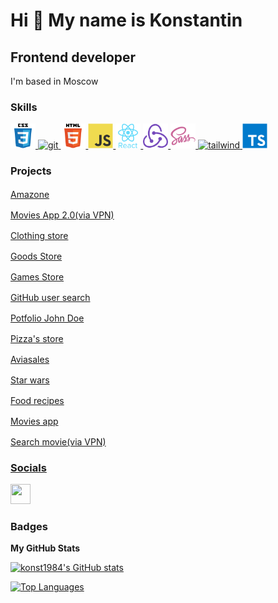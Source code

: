 # Hi 👋 My name is Konstantin

## Frontend developer

I'm based in Moscow

### Skills

<p align="left"> <a href="https://www.w3schools.com/css/" target="_blank" rel="noreferrer"> <img src="https://raw.githubusercontent.com/devicons/devicon/master/icons/css3/css3-original-wordmark.svg" alt="css3" width="40" height="40"/> </a> <a href="https://git-scm.com/" target="_blank" rel="noreferrer"> <img src="https://www.vectorlogo.zone/logos/git-scm/git-scm-icon.svg" alt="git" width="40" height="40"/> </a> <a href="https://www.w3.org/html/" target="_blank" rel="noreferrer"> <img src="https://raw.githubusercontent.com/devicons/devicon/master/icons/html5/html5-original-wordmark.svg" alt="html5" width="40" height="40"/> </a> <a href="https://developer.mozilla.org/en-US/docs/Web/JavaScript" target="_blank" rel="noreferrer"> <img src="https://raw.githubusercontent.com/devicons/devicon/master/icons/javascript/javascript-original.svg" alt="javascript" width="40" height="40"/> </a> <a href="https://reactjs.org/" target="_blank" rel="noreferrer"> <img src="https://raw.githubusercontent.com/devicons/devicon/master/icons/react/react-original-wordmark.svg" alt="react" width="40" height="40"/> </a> <a href="https://redux.js.org" target="_blank" rel="noreferrer"> <img src="https://raw.githubusercontent.com/devicons/devicon/master/icons/redux/redux-original.svg" alt="redux" width="40" height="40"/> </a> <a href="https://sass-lang.com" target="_blank" rel="noreferrer"> <img src="https://raw.githubusercontent.com/devicons/devicon/master/icons/sass/sass-original.svg" alt="sass" width="40" height="40"/> </a> <a href="https://tailwindcss.com/" target="_blank" rel="noreferrer"> <img src="https://www.vectorlogo.zone/logos/tailwindcss/tailwindcss-icon.svg" alt="tailwind" width="40" height="40"/> </a> <a href="https://www.typescriptlang.org/" target="_blank" rel="noreferrer"> <img src="https://raw.githubusercontent.com/devicons/devicon/master/icons/typescript/typescript-original.svg" alt="typescript" width="40" height="40"/> </a> </p>


### Projects

<p>
 <a href="https://custom-amazon.vercel.app/" target="_blank" rel="noreferrer">Amazone</a>
  <a href="https://github.com/konst1984/my_amazone" target="_blank" rel="noreferrer" title="repository"> <picture> <source media="(prefers-color-scheme: dark)" srcset="https://raw.githubusercontent.com/danielcranney/readme-generator/main/public/icons/socials/github-dark.svg" /> <source media="(prefers-color-scheme: light)" srcset="https://raw.githubusercontent.com/danielcranney/readme-generator/main/public/icons/socials/github.svg" /> <img src="https://raw.githubusercontent.com/danielcranney/readme-generator/main/public/icons/socials/github.svg" width="16" height="16" /> </picture>
</p>

<p>
  <a href="https://konst1984.github.io/movix/" target="_blank" rel="noreferrer">Movies App 2.0(via VPN)</a> 
  <a href="https://github.com/konst1984/movix" target="_blank" rel="noreferrer" title="repository"> <picture> <source media="(prefers-color-scheme: dark)" srcset="https://raw.githubusercontent.com/danielcranney/readme-generator/main/public/icons/socials/github-dark.svg" /> <source media="(prefers-color-scheme: light)" srcset="https://raw.githubusercontent.com/danielcranney/readme-generator/main/public/icons/socials/github.svg" /> <img src="https://raw.githubusercontent.com/danielcranney/readme-generator/main/public/icons/socials/github.svg" width="16" height="16" /> </picture>
</p>

<p>
  <a href="https://konst1984.github.io/clothing_store/" target="_blank" rel="noreferrer">Clothing store</a>
  <a href="https://github.com/konst1984/clothing_store" target="_blank" rel="noreferrer" title="repository"> <picture> <source media="(prefers-color-scheme: dark)" srcset="https://raw.githubusercontent.com/danielcranney/readme-generator/main/public/icons/socials/github-dark.svg" /> <source media="(prefers-color-scheme: light)" srcset="https://raw.githubusercontent.com/danielcranney/readme-generator/main/public/icons/socials/github.svg" /> <img src="https://raw.githubusercontent.com/danielcranney/readme-generator/main/public/icons/socials/github.svg" width="16" height="16" /> </picture>
</p>

<p>
  <a href="https://konst1984.github.io/goods_store/" target="_blank" rel="noreferrer">Goods Store</a>
  <a href="https://github.com/konst1984/goods_store" target="_blank" rel="noreferrer" title="repository"> <picture> <source media="(prefers-color-scheme: dark)" srcset="https://raw.githubusercontent.com/danielcranney/readme-generator/main/public/icons/socials/github-dark.svg" /> <source media="(prefers-color-scheme: light)" srcset="https://raw.githubusercontent.com/danielcranney/readme-generator/main/public/icons/socials/github.svg" /> <img src="https://raw.githubusercontent.com/danielcranney/readme-generator/main/public/icons/socials/github.svg" width="16" height="16" /> </picture>
</p>

<p>
  <a href="https://konst1984.github.io/games_store/" target="_blank" rel="noreferrer">Games Store</a>
  <a href="https://github.com/konst1984/games_store" target="_blank" rel="noreferrer" title="repository"> <picture> <source media="(prefers-color-scheme: dark)" srcset="https://raw.githubusercontent.com/danielcranney/readme-generator/main/public/icons/socials/github-dark.svg" /> <source media="(prefers-color-scheme: light)" srcset="https://raw.githubusercontent.com/danielcranney/readme-generator/main/public/icons/socials/github.svg" /> <img src="https://raw.githubusercontent.com/danielcranney/readme-generator/main/public/icons/socials/github.svg" width="16" height="16" /> </picture>
</p>


<p>
  <a href="https://konst1984.github.io/login" target="_blank" rel="noreferrer">GitHub user search</a>
  <a href="https://github.com/konst1984/user_search" target="_blank" rel="noreferrer" title="repository"> <picture> <source media="(prefers-color-scheme: dark)" srcset="https://raw.githubusercontent.com/danielcranney/readme-generator/main/public/icons/socials/github-dark.svg" /> <source media="(prefers-color-scheme: light)" srcset="https://raw.githubusercontent.com/danielcranney/readme-generator/main/public/icons/socials/github.svg" /> <img src="https://raw.githubusercontent.com/danielcranney/readme-generator/main/public/icons/socials/github.svg" width="16" height="16" /> </picture>
</p>


<p>
  <a href="https://konst1984.github.io/portfolio_app/" target="_blank" rel="noreferrer">Potfolio John Doe</a>
  <a href="https://github.com/konst1984/portfolio_app" target="_blank" rel="noreferrer" title="repository"> <picture> <source media="(prefers-color-scheme: dark)" srcset="https://raw.githubusercontent.com/danielcranney/readme-generator/main/public/icons/socials/github-dark.svg" /> <source media="(prefers-color-scheme: light)" srcset="https://raw.githubusercontent.com/danielcranney/readme-generator/main/public/icons/socials/github.svg" /> <img src="https://raw.githubusercontent.com/danielcranney/readme-generator/main/public/icons/socials/github.svg" width="16" height="16" /> </picture>
</p>


<p>
  <a href="https://konst1984.github.io/pizzas/" target="_blank" rel="noreferrer">Pizza's store</a>
  <a href="https://github.com/konst1984/pizzas" target="_blank" rel="noreferrer" title="repository"> <picture> <source media="(prefers-color-scheme: dark)" srcset="https://raw.githubusercontent.com/danielcranney/readme-generator/main/public/icons/socials/github-dark.svg" /> <source media="(prefers-color-scheme: light)" srcset="https://raw.githubusercontent.com/danielcranney/readme-generator/main/public/icons/socials/github.svg" /> <img src="https://raw.githubusercontent.com/danielcranney/readme-generator/main/public/icons/socials/github.svg" width="16" height="16" /> </picture>
</p>


<p>
  <a href="https://aviasales-eaqif1p5t-konst1984.vercel.app/" target="_blank" rel="noreferrer">Aviasales</a>
  <a href="https://github.com/konst1984/Aviasales" target="_blank" rel="noreferrer" title="repository"> <picture> <source media="(prefers-color-scheme: dark)" srcset="https://raw.githubusercontent.com/danielcranney/readme-generator/main/public/icons/socials/github-dark.svg" /> <source media="(prefers-color-scheme: light)" srcset="https://raw.githubusercontent.com/danielcranney/readme-generator/main/public/icons/socials/github.svg" /> <img src="https://raw.githubusercontent.com/danielcranney/readme-generator/main/public/icons/socials/github.svg" width="16" height="16" /> </picture>
</p>

<p>
  <a href="https://konst1984.github.io/react-star-wars/" target="_blank" rel="noreferrer">Star wars</a>
  <a href="https://github.com/konst1984/react-star-wars" target="_blank" rel="noreferrer" title="repository"> <picture> <source media="(prefers-color-scheme: dark)" srcset="https://raw.githubusercontent.com/danielcranney/readme-generator/main/public/icons/socials/github-dark.svg" /> <source media="(prefers-color-scheme: light)" srcset="https://raw.githubusercontent.com/danielcranney/readme-generator/main/public/icons/socials/github.svg" /> <img src="https://raw.githubusercontent.com/danielcranney/readme-generator/main/public/icons/socials/github.svg" width="16" height="16" /> </picture>
</p>

<p>
  <a href="https://konst1984.github.io/foods-react/" target="_blank" rel="noreferrer">Food recipes</a>
  <a href="https://github.com/konst1984/foods-react" target="_blank" rel="noreferrer" title="repository"> <picture> <source media="(prefers-color-scheme: dark)" srcset="https://raw.githubusercontent.com/danielcranney/readme-generator/main/public/icons/socials/github-dark.svg" /> <source media="(prefers-color-scheme: light)" srcset="https://raw.githubusercontent.com/danielcranney/readme-generator/main/public/icons/socials/github.svg" /> <img src="https://raw.githubusercontent.com/danielcranney/readme-generator/main/public/icons/socials/github.svg" width="16" height="16" /> </picture>
</p>

<p>
  <a href="https://konst1984.github.io/movie_app/" target="_blank" rel="noreferrer">Movies app</a>
  <a href="https://github.com/konst1984/search_movie" target="_blank" rel="noreferrer" title="repository"> <picture> <source media="(prefers-color-scheme: dark)" srcset="https://raw.githubusercontent.com/danielcranney/readme-generator/main/public/icons/socials/github-dark.svg" /> <source media="(prefers-color-scheme: light)" srcset="https://raw.githubusercontent.com/danielcranney/readme-generator/main/public/icons/socials/github.svg" /> <img src="https://raw.githubusercontent.com/danielcranney/readme-generator/main/public/icons/socials/github.svg" width="16" height="16" /> </picture>
</p>

<p>
  <a href="https://movie-p918joi1f-konst1984.vercel.app/" target="_blank" rel="noreferrer">Search movie(via VPN)</a>
  <a href="https://github.com/konst1984/search_movie" target="_blank" rel="noreferrer" title="repository"> <picture> <source media="(prefers-color-scheme: dark)" srcset="https://raw.githubusercontent.com/danielcranney/readme-generator/main/public/icons/socials/github-dark.svg" /> <source media="(prefers-color-scheme: light)" srcset="https://raw.githubusercontent.com/danielcranney/readme-generator/main/public/icons/socials/github.svg" /> <img src="https://raw.githubusercontent.com/danielcranney/readme-generator/main/public/icons/socials/github.svg" width="16" height="16" /> </picture>
</p>


### Socials

<p align="left"> <a href="https://www.github.com/konst1984" target="_blank" rel="noreferrer"> <picture> <source media="(prefers-color-scheme: dark)" srcset="https://raw.githubusercontent.com/danielcranney/readme-generator/main/public/icons/socials/github-dark.svg" /> <source media="(prefers-color-scheme: light)" srcset="https://raw.githubusercontent.com/danielcranney/readme-generator/main/public/icons/socials/github.svg" /> <img src="https://raw.githubusercontent.com/danielcranney/readme-generator/main/public/icons/socials/github.svg" width="32" height="32" /> </picture> </a></p>


### Badges

<b>My GitHub Stats</b>

<a href="http://www.github.com/konst1984"><img src="https://github-readme-stats.vercel.app/api?username=konst1984&show_icons=true&hide=&count_private=true&title_color=3382ed&text_color=ffffff&icon_color=0891b2&bg_color=22272e&hide_border=true&show_icons=true" alt="konst1984's GitHub stats" /></a>

<a href="https://github.com/konst1984" align="left"><img src="https://github-readme-stats.vercel.app/api/top-langs/?username=konst1984&langs_count=10&title_color=3382ed&text_color=ffffff&icon_color=0891b2&bg_color=22272e&hide_border=true&locale=en&custom_title=Top%20%Languages" alt="Top Languages" /></a>
